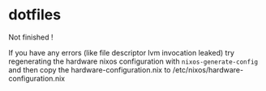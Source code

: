 # dotfiles

Not finished !

If you have any errors (like file descriptor lvm invocation leaked) try regenerating the hardware nixos configuration with `nixos-generate-config` and then copy the hardware-configuration.nix to /etc/nixos/hardware-configuration.nix
